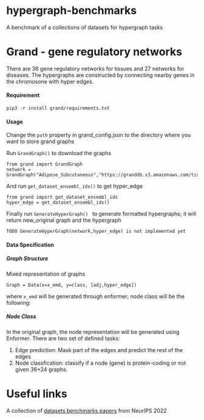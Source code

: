 # hypergraph-benchmarks
A benchmark of a collections of datasets for hypergraph tasks

# Grand - gene regulatory networks
There are 36 gene regulatory networks for tissues and 27 networks for diseases. The hypergraphs are constructed by connecting nearby genes in the chromosone with hyper edges.

#### Requirement
```
pip3 -r install grand/requirements.txt
```

#### Usage
Change the ```path``` property in grand_config.json to the directory where you want to store grand graphs

Run ```GrandGraph()``` to download the graphs
```
from grand import GrandGraph
network = GrandGraph("Adipose_Subcutaneous","https://granddb.s3.amazonaws.com/tissues/networks/Adipose_Subcutaneous.csv")
```

And run ```get_dataset_ensembl_ids()``` to get hyper_edge
```
from grand import get_dataset_ensembl_ids
hyper_edge = get_dataset_ensembl_ids()
```

Finally run ```GenerateHyperGraph() ``` to generate formatted hypergraphs; it will return new_original graph and the hypergraph
```
TODO GenerateHyperGraph(network,hyper_edge) is not implemented yet
```
#### Data Specification
##### Graph Structure
Mixed representation of graphs
```
Graph = Data(x=x_emd, y=class, [adj,hyper_edge])
```
where ```x_emd``` will be generated through enformer; node class will be the following:
##### Node Class
In the original graph, the node representation will be generated using Enformer. There are two set of defined tasks:
1. Edge prediction: Mask part of the edges and predict the rest of the edges
2. Node classfication: classify if a node (gene) is protein-coding or not given 36+24 graphs.
# Useful links

A collection of [datasets benchmarks papers](https://nips.cc/virtual/2022/events/datasets-benchmarks-2022) from NeurIPS 2022
